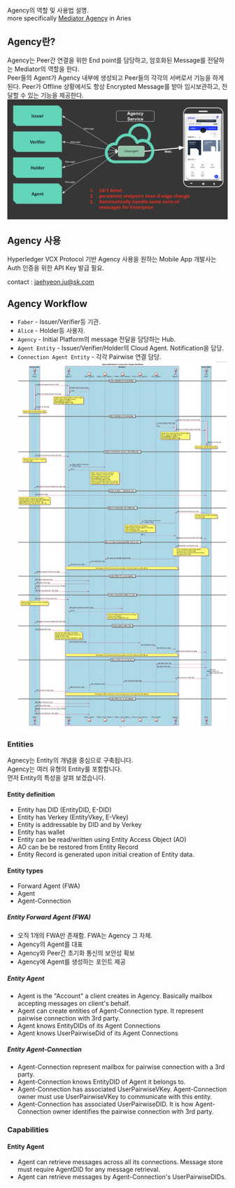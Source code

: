 Agency의 역할 및 사용법 설명.<br> 
more specifically [Mediator Agency](https://github.com/hyperledger/aries-rfcs/blob/master/concepts/0046-mediators-and-relays/README.md
) in Aries

## Agency란?
Agency는 Peer간 연결을 위한 End point를 담당하고, 암호화된 Message를 전달하는 Mediator의 역할을 한다.<br>
Peer들의 Agent가 Agency 내부에 생성되고 Peer들의 각각의 서버로서 기능을 하게 된다.
Peer가 Offline 상황에서도 항상 Encrypted Message를 받아 임시보관하고, 전달할 수 있는 기능을 제공한다. 
![workflow](img/agency_architecture.png)

## Agency 사용

Hyperledger VCX Protocol 기반 Agency 사용을 원하는 Mobile App 개발사는 
Auth 인증을 위한 API Key 발급 필요.

contact : jaehyeon.ju@sk.com

## Agency Workflow
* `Faber` - Issuer/Verifier등 기관. 
* `Alice` - Holder등 사용자.
* `Agency` - Initial Platform의 message 전달을 담당하는 Hub.
* `Agent Entity` - Issuer/Verifier/Holder의 Cloud Agent. Notification을 담당.
* `Connection Agent Entity` - 각각 Pairwise 연결 담당.
![workflow](img/agency_workflow_simple.png)


### Entities
Agnecy는 Entity의 개념을 중심으로 구축됩니다.<br> 
Agency는 여러 유형의 Entity를 포함합니다.<br> 
먼저 Entity의 특성을 살펴 보겠습니다.<br>

#### Entity definition

- Entity has DID (EntityDID, E-DID)
- Entity has Verkey (EntityVkey, E-Vkey)
- Entity is addressable by DID and by Verkey
- Entity has wallet
- Entity can be read/written using Entity Access Object (AO)
- AO can be be restored from Entity Record
- Entity Record is generated upon initial creation of Entity data.

#### Entity types

- Forward Agent (FWA)
- Agent
- Agent-Connection

##### Entity Forward Agent (FWA)

- 오직 1개의 FWA만 존재함. FWA는 Agency 그 자체.
- Agency의 Agent를 대표
- Agency와 Peer간 초기화 통신의 보안성 확보
- Agency에 Agent를 생성하는 포인트 제공 

##### Entity Agent

- Agent is the "Account" a client creates in Agency. Basically mailbox accepting messages on client's behalf.
- Agent can create entities of Agent-Connection type. It represent pairwise connection with 3rd party.
- Agent knows EntityDIDs of its Agent Connections
- Agent knows UserPairwiseDid of its Agent Connections


##### Entity Agent-Connection

- Agent-Connection represent mailbox for pairwise connection with a 3rd party.
- Agent-Connection knows EntityDID of Agent it belongs to.
- Agent-Connection has associated UserPairwiseVKey. Agent-Connection owner must use UserPairwiseVKey to communicate with this entity. 
- Agent-Connection has associated UserPairwiseDID. It is how Agent-Connection owner identifies the pairwise connection with 3rd party.


### Capabilities

#### Entity Agent
- Agent can retrieve messages across all its connections. Message store must require AgentDID for any message retrieval.
- Agent can retrieve messages by Agent-Connection's UserPairwiseDIDs.
